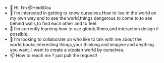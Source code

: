- 👋 Hi, I’m @HeidiGou
- 👀 I’m interested in getting to know ourselves.How to live in the world on my own way and to see the world,things dangerous to come to,to see behind walls,to find each other and to feel.
- 🌱 I’m currently learning how to use github,Rhino,and interaction design if possible.
- 💞️ I’m looking to collaborate on who like to talk with me about the world,books,interesting things,your thinking and imagine and anything you want.
     I want to create a utopian world by ourselves.
- 📫 How to reach me ?
     just pull the request!

<!---
HeidiGou/HeidiGou is a ✨ special ✨ repository because its `README.md` (this file) appears on your GitHub profile.
You can click the Preview link to take a look at your changes.
--->
